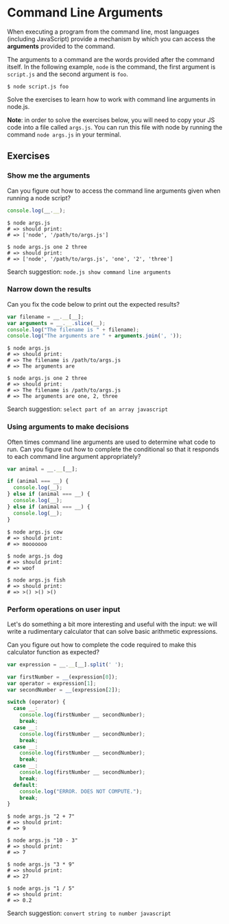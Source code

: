 # Command Line Arguments

When executing a program from the command line, most languages (including
JavaScript) provide a mechanism by which you can access the **arguments**
provided to the command.

The arguments to a command are the words provided after the command itself. In
the following example, `node` is the command, the first argument is `script.js`
and the second argument is `foo`.

```shell
$ node script.js foo
```

Solve the exercises to learn how to work with command line arguments in node.js.

**Note**: in order to solve the exercises below, you will need to copy your JS
code into a file called `args.js`. You can run this file with node by running
the command `node args.js` in your terminal.

## Exercises

### Show me the arguments

Can you figure out how to access the command line arguments given when running a
node script?

```javascript
console.log(__.__);
```

```shell
$ node args.js
# => should print:
# => ['node', '/path/to/args.js']

$ node args.js one 2 three
# => should print:
# => ['node', '/path/to/args.js', 'one', '2', 'three']
```

Search suggestion: `node.js show command line arguments`

### Narrow down the results

Can you fix the code below to print out the expected results?

```javascript
var filename = __.__[__];
var arguments = __.__.slice(__);
console.log("The filename is " + filename);
console.log("The arguments are " + arguments.join(', '));
```

```shell
$ node args.js
# => should print:
# => The filename is /path/to/args.js
# => The arguments are

$ node args.js one 2 three
# => should print:
# => The filename is /path/to/args.js
# => The arguments are one, 2, three
```

Search suggestion: `select part of an array javascript`

### Using arguments to make decisions

Often times command line arguments are used to determine what code to run. Can
you figure out how to complete the conditional so that it responds to each
command line argument appropriately?

```javascript
var animal = __.__[__];

if (animal === __) {
  console.log(__);
} else if (animal === __) {
  console.log(__);
} else if (animal === __) {
  console.log(__);
}
```

```shell
$ node args.js cow
# => should print:
# => mooooooo

$ node args.js dog
# => should print:
# => woof

$ node args.js fish
# => should print:
# => >() >() >()
```

### Perform operations on user input

Let's do something a bit more interesting and useful with the input: we will
write a rudimentary calculator that can solve basic arithmetic expressions.

Can you figure out how to complete the code required to make this calculator
function as expected?

```javascript
var expression = __.__[__].split(' ');

var firstNumber = __(expression[0]);
var operator = expression[1];
var secondNumber = __(expression[2]);

switch (operator) {
  case __:
    console.log(firstNumber __ secondNumber);
    break;
  case __:
    console.log(firstNumber __ secondNumber);
    break;
  case __:
    console.log(firstNumber __ secondNumber);
    break;
  case __:
    console.log(firstNumber __ secondNumber);
    break;
  default:
    console.log("ERROR. DOES NOT COMPUTE.");
    break;
}
```

```shell
$ node args.js "2 + 7"
# => should print:
# => 9

$ node args.js "10 - 3"
# => should print:
# => 7

$ node args.js "3 * 9"
# => should print:
# => 27

$ node args.js "1 / 5"
# => should print:
# => 0.2
```

Search suggestion: `convert string to number javascript`
